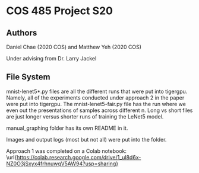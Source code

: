 # COS 485 Project S20

## Authors
Daniel Chae (2020 COS) and Matthew Yeh (2020 COS)

Under advising from Dr. Larry Jackel

## File System
mnist-lenet5*.py files are all the different runs that were put into tigergpu. Namely, all of the experiments conducted under approach 2 in the paper were put into tigergpu. The mnist-lenet5-fair.py file has the run where we even out the presentations of samples across different n. Long vs short files are just longer versus shorter runs of training the LeNet5 model.

manual_graphing folder has its own README in it.

Images and output logs (most but not all) were put into the folder.

Approach 1 was completed on a Colab notebook: \url{https://colab.research.google.com/drive/1_ul8d6x-NZ0O3jSxyx4frhnuwqV5AW94?usp=sharing}
